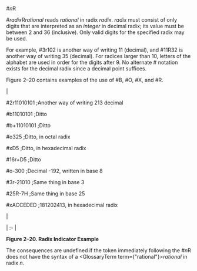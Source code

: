 



#*n*R 



#*radix*R*rational* reads *rational* in radix *radix*. *radix* must consist of only digits that are interpreted as an *integer* in decimal radix; its value must be between 2 and 36 (inclusive). Only valid digits for the specified radix may be used. 



For example, #3r102 is another way of writing 11 (decimal), and #11R32 is another way of writing 35 (decimal). For radices larger than 10, letters of the alphabet are used in order for the digits after 9. No alternate # notation exists for the decimal radix since a decimal point suffices. 



Figure 2–20 contains examples of the use of #B, #O, #X, and #R. 



|<p>#2r11010101 ;Another way of writing 213 decimal </p><p>#b11010101 ;Ditto </p><p>#b+11010101 ;Ditto </p><p>#o325 ;Ditto, in octal radix </p><p>#xD5 ;Ditto, in hexadecimal radix </p><p>#16r+D5 ;Ditto </p><p>#o-300 ;Decimal -192, written in base 8 </p><p>#3r-21010 ;Same thing in base 3 </p><p>#25R-7H ;Same thing in base 25 </p><p>#xACCEDED ;181202413, in hexadecimal radix</p>|

| :- |





**Figure 2–20. Radix Indicator Example** 



The consequences are undefined if the token immediately following the #*n*R does not have the syntax of a <GlossaryTerm  term={"rational"}><i>rational</i></GlossaryTerm> in radix *n*. 



